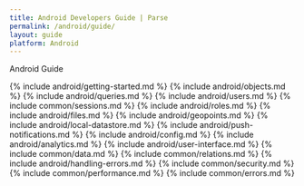 ```yaml
---
title: Android Developers Guide | Parse
permalink: /android/guide/
layout: guide
platform: Android
---
```


Android Guide

{% include android/getting-started.md %}
{% include android/objects.md %}
{% include android/queries.md %}
{% include android/users.md %}
{% include common/sessions.md %}
{% include android/roles.md %}
{% include android/files.md %}
{% include android/geopoints.md %}
{% include android/local-datastore.md %}
{% include android/push-notifications.md %}
{% include android/config.md %}
{% include android/analytics.md %}
{% include android/user-interface.md %}
{% include common/data.md %}
{% include common/relations.md %}
{% include android/handling-errors.md %}
{% include common/security.md %}
{% include common/performance.md %}
{% include common/errors.md %}
